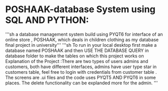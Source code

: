 # POSHAAK-database System using SQL AND PYTHON: 

'''sh
a database management system build using PYQT6 for interface of an online store , POSHAAK, which deals in children clothing as my database final project in university'''
'''sh
To run in your local desktop first make a database named POSHAAK and then USE THE DATABASE QUERY in database folder to make the tables on which this project works on 
Explanation of the Project :There are two types
of users admins and customers, both have different interfaces, admins have 
user type star in customers table, feel free to login with credentials from customer table . The screens are .ui files and the code uses PYQT5 AND PYQT6 in some places. The delete functionality can be explanded more for the admin.
'''

